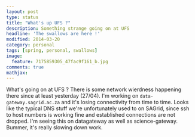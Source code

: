 ```yaml
---
layout: post
type: status  
title: "What's up UFS ?"     
description: Something strange going on at UFS 
headline: 'The swallows are here !'       
modified: 2014-03-20
category: personal
tags: [spring, personal, swallows]
image: 
  feature: 7175859305_47fac9f161_b.jpg
comments: true
mathjax:
---
```


What's going on at UFS ? There is some network wierdness happening there since at least yesterday (27/04). I'm working on `data-gateway.sagrid.ac.za` and it's losing connectivity from time to time. Looks like the typical DNS stuff we're unfortunately used to on SAGrid, since ssh to host numbers is working fine and established connections are not dropped. I'm seeing this on datagateway as well as science-gateway. Bummer, it's really slowing down work.
